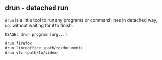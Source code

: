 ## drun - detached run

`drun` is a little tool to run any programs or command lines in detached way, _i.e._ without waiting for it to finish.

`USAGE: drun program [arg...]`

```sh
drun firefox
drun libreoffice <path/to/document>
drun vlc <path/to/video>
```
